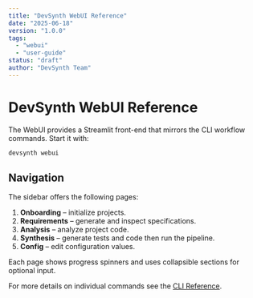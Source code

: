 ```yaml
---
title: "DevSynth WebUI Reference"
date: "2025-06-18"
version: "1.0.0"
tags:
  - "webui"
  - "user-guide"
status: "draft"
author: "DevSynth Team"
---
```


# DevSynth WebUI Reference

The WebUI provides a Streamlit front-end that mirrors the CLI workflow commands. Start it with:

```bash
devsynth webui
```

## Navigation

The sidebar offers the following pages:

1. **Onboarding** – initialize projects.
2. **Requirements** – generate and inspect specifications.
3. **Analysis** – analyze project code.
4. **Synthesis** – generate tests and code then run the pipeline.
5. **Config** – edit configuration values.

Each page shows progress spinners and uses collapsible sections for optional input.

For more details on individual commands see the [CLI Reference](cli_reference.md).
